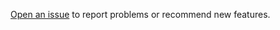 [Open an issue](https://github.com/feedzai/fairgbm/issues) to report problems or recommend new features.
